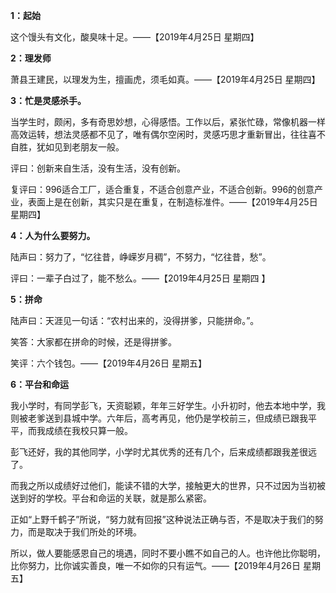 **1：起始**

这个馒头有文化，酸臭味十足。——【2019年4月25日 星期四】



**2：理发师**

萧县王建民，以理发为生，擅画虎，须毛如真。——【2019年4月25日 星期四】



**3：忙是灵感杀手。**

当学生时，颇闲，多有奇思妙想，心得感悟。工作以后，紧张忙碌，常像机器一样高效运转，想法灵感都不见了，唯有偶尔空闲时，灵感巧思才重新冒出，往往喜不自胜，犹如见到老朋友一般。

评曰：创新来自生活，没有生活，没有创新。

复评曰：996适合工厂，适合重复，不适合创意产业，不适合创新。996的创意产业，表面上是在创新，其实只是在重复，在制造标准件。——【2019年4月25日 星期四】



**4：人为什么要努力。**

陆声曰：努力了，“忆往昔，峥嵘岁月稠”，不努力，“忆往昔，愁”。

评曰：一辈子白过了，能不愁么。——【2019年4月25日 星期四 】



**5：拼命**

陆声曰：天涯见一句话：“农村出来的，没得拼爹，只能拼命。”。

笑答：大家都在拼命的时候，还是得拼爹。

笑评：六个钱包。——【2019年4月26日 星期五】



**6：平台和命运**

我小学时，有同学彭飞，天资聪颖，年年三好学生。小升初时，他去本地中学，我则被老爹送到县城中学。六年后，高考再见，他仍是学校前三，但成绩已跟我平平，而我成绩在我校只算一般。

彭飞还好，我的其他同学，小学时尤其优秀的还有几个，后来成绩都跟我差很远了。

而我之所以成绩好过他们，能读不错的大学，接触更大的世界，只不过因为当初被送到好的学校。平台和命运的关联，就是那么紧密。

正如“上野千鹤子”所说，“努力就有回报”这种说法正确与否，不是取决于我们的努力，而是取决于我们所处的环境。

所以，做人要能感恩自己的境遇，同时不要小瞧不如自己的人。也许他比你聪明，比你努力，比你诚实善良，唯一不如你的只有运气。——【2019年4月26日 星期五】

